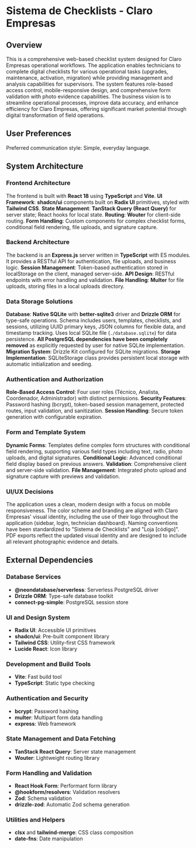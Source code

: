 # Sistema de Checklists - Claro Empresas

## Overview

This is a comprehensive web-based checklist system designed for Claro Empresas operational workflows. The application enables technicians to complete digital checklists for various operational tasks (upgrades, maintenance, activation, migration) while providing management and analysis capabilities for supervisors. The system features role-based access control, mobile-responsive design, and comprehensive form validation with photo evidence capabilities. The business vision is to streamline operational processes, improve data accuracy, and enhance efficiency for Claro Empresas, offering significant market potential through digital transformation of field operations.

## User Preferences

Preferred communication style: Simple, everyday language.

## System Architecture

### Frontend Architecture
The frontend is built with **React 18** using **TypeScript** and **Vite**.
**UI Framework**: **shadcn/ui** components built on **Radix UI** primitives, styled with **Tailwind CSS**.
**State Management**: **TanStack Query (React Query)** for server state; React hooks for local state.
**Routing**: **Wouter** for client-side routing.
**Form Handling**: Custom components for complex checklist forms, conditional field rendering, file uploads, and signature capture.

### Backend Architecture
The backend is an **Express.js** server written in **TypeScript** with ES modules. It provides a RESTful API for authentication, file uploads, and business logic.
**Session Management**: Token-based authentication stored in localStorage on the client, managed server-side.
**API Design**: RESTful endpoints with error handling and validation.
**File Handling**: **Multer** for file uploads, storing files in a local uploads directory.

### Data Storage Solutions
**Database**: **Native SQLite** with **better-sqlite3** driver and **Drizzle ORM** for type-safe operations. Schema includes users, templates, checklists, and sessions, utilizing UUID primary keys, JSON columns for flexible data, and timestamp tracking. Uses local SQLite file (`./database.sqlite`) for data persistence. **All PostgreSQL dependencies have been completely removed** as explicitly requested by user for native SQLite implementation.
**Migration System**: Drizzle Kit configured for SQLite migrations.
**Storage Implementation**: SQLiteStorage class provides persistent local storage with automatic initialization and seeding.

### Authentication and Authorization
**Role-Based Access Control**: Four user roles (Técnico, Analista, Coordenador, Administrador) with distinct permissions.
**Security Features**: Password hashing (bcrypt), token-based session management, protected routes, input validation, and sanitization.
**Session Handling**: Secure token generation with configurable expiration.

### Form and Template System
**Dynamic Forms**: Templates define complex form structures with conditional field rendering, supporting various field types including text, radio, photo uploads, and digital signatures.
**Conditional Logic**: Advanced conditional field display based on previous answers.
**Validation**: Comprehensive client and server-side validation.
**File Management**: Integrated photo upload and signature capture with previews and validation.

### UI/UX Decisions
The application uses a clean, modern design with a focus on mobile responsiveness. The color scheme and branding are aligned with Claro Empresas' visual identity, including the use of their logo throughout the application (sidebar, login, technician dashboard). Naming conventions have been standardized to "Sistema de Checklists" and "Loja [código]". PDF exports reflect the updated visual identity and are designed to include all relevant photographic evidence and details.

## External Dependencies

### Database Services
- **@neondatabase/serverless**: Serverless PostgreSQL driver
- **Drizzle ORM**: Type-safe database toolkit
- **connect-pg-simple**: PostgreSQL session store

### UI and Design System
- **Radix UI**: Accessible UI primitives
- **shadcn/ui**: Pre-built component library
- **Tailwind CSS**: Utility-first CSS framework
- **Lucide React**: Icon library

### Development and Build Tools
- **Vite**: Fast build tool
- **TypeScript**: Static type checking

### Authentication and Security
- **bcrypt**: Password hashing
- **multer**: Multipart form data handling
- **express**: Web framework

### State Management and Data Fetching
- **TanStack React Query**: Server state management
- **Wouter**: Lightweight routing library

### Form Handling and Validation
- **React Hook Form**: Performant form library
- **@hookform/resolvers**: Validation resolvers
- **Zod**: Schema validation
- **drizzle-zod**: Automatic Zod schema generation

### Utilities and Helpers
- **clsx** and **tailwind-merge**: CSS class composition
- **date-fns**: Date manipulation